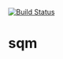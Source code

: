 [![Build Status](https://travis-ci.org/sqmio/sqm.svg?branch=master)](https://travis-ci.org/sqmio/sqm)
# sqm